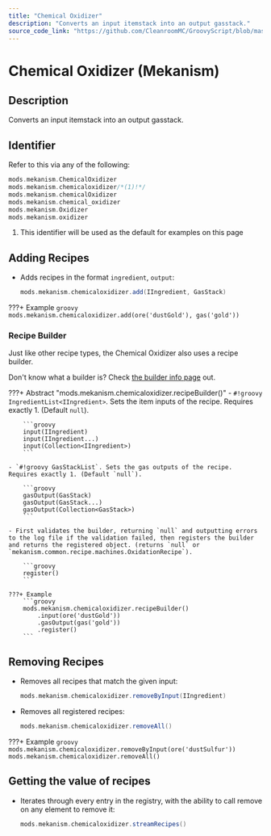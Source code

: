 ```yaml
---
title: "Chemical Oxidizer"
description: "Converts an input itemstack into an output gasstack."
source_code_link: "https://github.com/CleanroomMC/GroovyScript/blob/master/src/main/java/com/cleanroommc/groovyscript/compat/mods/mekanism/ChemicalOxidizer.java"
---
```


# Chemical Oxidizer (Mekanism)

## Description

Converts an input itemstack into an output gasstack.

## Identifier

Refer to this via any of the following:

```groovy hl_lines="2"
mods.mekanism.ChemicalOxidizer
mods.mekanism.chemicaloxidizer/*(1)!*/
mods.mekanism.chemicalOxidizer
mods.mekanism.chemical_oxidizer
mods.mekanism.Oxidizer
mods.mekanism.oxidizer
```

1. This identifier will be used as the default for examples on this page

## Adding Recipes

- Adds recipes in the format `ingredient`, `output`:

    ```groovy
    mods.mekanism.chemicaloxidizer.add(IIngredient, GasStack)
    ```

???+ Example
    ```groovy
    mods.mekanism.chemicaloxidizer.add(ore('dustGold'), gas('gold'))
    ```

### Recipe Builder

Just like other recipe types, the Chemical Oxidizer also uses a recipe builder.

Don't know what a builder is? Check [the builder info page](../../../groovy/builder.md) out.

???+ Abstract "mods.mekanism.chemicaloxidizer.recipeBuilder()"
    - `#!groovy IngredientList<IIngredient>`. Sets the item inputs of the recipe. Requires exactly 1. (Default `null`).

        ```groovy
        input(IIngredient)
        input(IIngredient...)
        input(Collection<IIngredient>)
        ```

    - `#!groovy GasStackList`. Sets the gas outputs of the recipe. Requires exactly 1. (Default `null`).

        ```groovy
        gasOutput(GasStack)
        gasOutput(GasStack...)
        gasOutput(Collection<GasStack>)
        ```

    - First validates the builder, returning `null` and outputting errors to the log file if the validation failed, then registers the builder and returns the registered object. (returns `null` or `mekanism.common.recipe.machines.OxidationRecipe`).

        ```groovy
        register()
        ```

    ???+ Example
        ```groovy
        mods.mekanism.chemicaloxidizer.recipeBuilder()
            .input(ore('dustGold'))
            .gasOutput(gas('gold'))
            .register()
        ```



## Removing Recipes

- Removes all recipes that match the given input:

    ```groovy
    mods.mekanism.chemicaloxidizer.removeByInput(IIngredient)
    ```

- Removes all registered recipes:

    ```groovy
    mods.mekanism.chemicaloxidizer.removeAll()
    ```

???+ Example
    ```groovy
    mods.mekanism.chemicaloxidizer.removeByInput(ore('dustSulfur'))
    mods.mekanism.chemicaloxidizer.removeAll()
    ```

## Getting the value of recipes

- Iterates through every entry in the registry, with the ability to call remove on any element to remove it:

    ```groovy
    mods.mekanism.chemicaloxidizer.streamRecipes()
    ```
